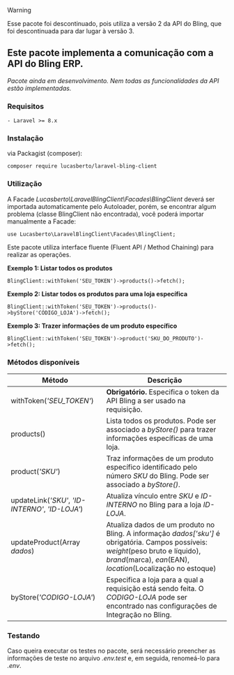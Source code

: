 
> [!WARNING]  
> Esse pacote foi descontinuado, pois utiliza a versão 2 da API do Bling, que foi descontinuada para dar lugar à versão 3.


## **Este pacote implementa a comunicação com a API do Bling ERP.**

_Pacote ainda em desenvolvimento. Nem todas as funcionalidades da API estão implementadas._

### Requisitos

    - Laravel >= 8.x

### Instalação

via Packagist (composer):

```
composer require lucasberto/laravel-bling-client
```

### Utilização

A Facade _Lucasberto\LaravelBlingClient\Facades\BlingClient_ deverá ser importada automaticamente pelo Autoloader, porém, se encontrar algum problema (classe BlingClient não encontrada), você poderá importar manualmente a Facade:

```
use Lucasberto\LaravelBlingClient\Facades\BlingClient;

```

Este pacote utiliza interface fluente (Fluent API / Method Chaining) para realizar as operações.

**Exemplo 1: Listar todos os produtos**

```
BlingClient::withToken('SEU_TOKEN')->products()->fetch();
```

**Exemplo 2: Listar todos os produtos para uma loja específica**

```
BlingClient::withToken('SEU_TOKEN')->products()->byStore('CÓDIGO_LOJA')->fetch();
```

**Exemplo 3: Trazer informações de um produto específico**

```
BlingClient::withToken('SEU_TOKEN')->product('SKU_DO_PRODUTO')->fetch();
```

### Métodos disponíveis

| Método                                           | Descrição                                                                                                                                                                                          |
| ------------------------------------------------ | -------------------------------------------------------------------------------------------------------------------------------------------------------------------------------------------------- |
| withToken(_'SEU_TOKEN'_)                         | **Obrigatório.** Especifica o token da API Bling a ser usado na requisição.                                                                                                                        |
| products()                                       | Lista todos os produtos. Pode ser associado a _byStore()_ para trazer informações específicas de uma loja.                                                                                         |
| product(_'SKU'_)                                 | Traz informações de um produto específico identificado pelo número _SKU_ do Bling. Pode ser associado a _byStore()_.                                                                               |
| updateLink(_'SKU'_, _'ID-INTERNO'_, _'ID-LOJA'_) | Atualiza vínculo entre _SKU_ e _ID-INTERNO_ no Bling para a loja _ID-LOJA_.                                                                                                                        |
| updateProduct(Array _dados_)                     | Atualiza dados de um produto no Bling. A informação _dados['sku']_ é obrigatória. Campos possíveis: _weight_(peso bruto e líquido), _brand_(marca), _ean_(EAN), _location_(Localização no estoque) |
| byStore(_'CODIGO-LOJA'_)                         | Especifica a loja para a qual a requisição está sendo feita. O _CODIGO-LOJA_ pode ser encontrado nas configurações de Integração no Bling.                                                         |

### Testando

Caso queira executar os testes no pacote, será necessário preencher as informações de teste no arquivo _.env.test_ e, em seguida, renomeá-lo para _.env_.
